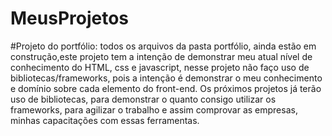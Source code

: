 # MeusProjetos
 #Projeto do portfólio: 
todos os arquivos da pasta portfólio, ainda estão em construção,este projeto tem a intenção de demonstrar meu atual nível de conhecimento do HTML, css e javascript, nesse projeto não faço uso de bibliotecas/frameworks, pois a intenção é demonstrar o meu conhecimento e domínio sobre cada elemento do front-end.
Os próximos projetos já terão uso de bibliotecas, para demonstrar o quanto consigo utilizar os frameworks, para agilizar o trabalho e assim comprovar as empresas, minhas capacitações com essas ferramentas.
